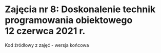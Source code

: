 # Zajęcia nr 8: Doskonalenie technik programowania obiektowego<br>12 czerwca 2021 r.
Kod źródłowy z zajęć - wersja końcowa
